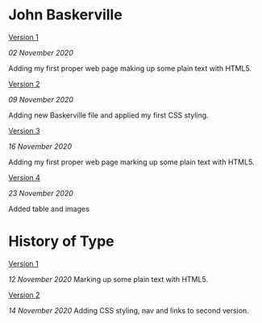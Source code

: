 John Baskerville
=============
[Version 1](https://github.com/emmamcgurrenixd/baskerville/blob/gh-pages/baskerville_one.html)

*02 November 2020*

Adding my first proper web page making up some plain text with HTML5.

[Version 2](https://github.com/emmamcgurrenixd/baskerville/blob/gh-pages/baskerville_two.html)

*09 November 2020*

Adding new Baskerville file and applied my first CSS styling.

[Version 3](https://github.com/emmamcgurrenixd/baskerville/blob/gh-pages/baskerville_three.html)

*16 November 2020*

Adding my first proper web page marking up some plain text with HTML5.

[Version 4](file:///Users/emmamcgurren/Documents/baskerville/baskerville_four.html)

*23 November 2020*

Added table and images



History of Type
================
[Version 1](file:///Users/emmamcgurren/Dropbox/My%20Mac%20(Emma%E2%80%99s%20MacBook%20Air)/Downloads/john-baskerville-gh-pages/thehistoryoftype.html)

*12 November 2020*
Marking up some plain text with HTML5.


[Version 2](file:///Users/emmamcgurren/Documents/baskerville/history_two.html)

*14 November 2020*
Adding CSS styling, nav and links to second version.

